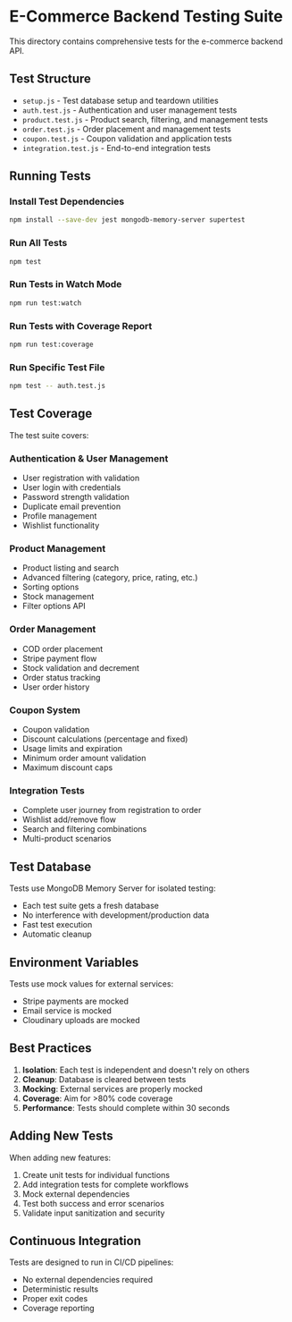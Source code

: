 # E-Commerce Backend Testing Suite

This directory contains comprehensive tests for the e-commerce backend API.

## Test Structure

- `setup.js` - Test database setup and teardown utilities
- `auth.test.js` - Authentication and user management tests
- `product.test.js` - Product search, filtering, and management tests
- `order.test.js` - Order placement and management tests
- `coupon.test.js` - Coupon validation and application tests
- `integration.test.js` - End-to-end integration tests

## Running Tests

### Install Test Dependencies
```bash
npm install --save-dev jest mongodb-memory-server supertest
```

### Run All Tests
```bash
npm test
```

### Run Tests in Watch Mode
```bash
npm run test:watch
```

### Run Tests with Coverage Report
```bash
npm run test:coverage
```

### Run Specific Test File
```bash
npm test -- auth.test.js
```

## Test Coverage

The test suite covers:

### Authentication & User Management
- User registration with validation
- User login with credentials
- Password strength validation
- Duplicate email prevention
- Profile management
- Wishlist functionality

### Product Management
- Product listing and search
- Advanced filtering (category, price, rating, etc.)
- Sorting options
- Stock management
- Filter options API

### Order Management
- COD order placement
- Stripe payment flow
- Stock validation and decrement
- Order status tracking
- User order history

### Coupon System
- Coupon validation
- Discount calculations (percentage and fixed)
- Usage limits and expiration
- Minimum order amount validation
- Maximum discount caps

### Integration Tests
- Complete user journey from registration to order
- Wishlist add/remove flow
- Search and filtering combinations
- Multi-product scenarios

## Test Database

Tests use MongoDB Memory Server for isolated testing:
- Each test suite gets a fresh database
- No interference with development/production data
- Fast test execution
- Automatic cleanup

## Environment Variables

Tests use mock values for external services:
- Stripe payments are mocked
- Email service is mocked
- Cloudinary uploads are mocked

## Best Practices

1. **Isolation**: Each test is independent and doesn't rely on others
2. **Cleanup**: Database is cleared between tests
3. **Mocking**: External services are properly mocked
4. **Coverage**: Aim for >80% code coverage
5. **Performance**: Tests should complete within 30 seconds

## Adding New Tests

When adding new features:

1. Create unit tests for individual functions
2. Add integration tests for complete workflows
3. Mock external dependencies
4. Test both success and error scenarios
5. Validate input sanitization and security

## Continuous Integration

Tests are designed to run in CI/CD pipelines:
- No external dependencies required
- Deterministic results
- Proper exit codes
- Coverage reporting